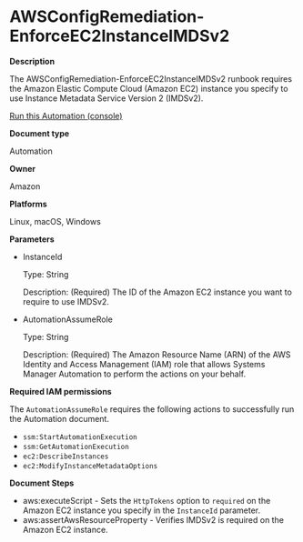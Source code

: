 # AWSConfigRemediation\-EnforceEC2InstanceIMDSv2<a name="automation-aws-enforce-ec2-imdsv2"></a>

**Description**

The AWSConfigRemediation\-EnforceEC2InstanceIMDSv2 runbook requires the Amazon Elastic Compute Cloud \(Amazon EC2\) instance you specify to use Instance Metadata Service Version 2 \(IMDSv2\)\.

[Run this Automation \(console\)](https://console.aws.amazon.com/systems-manager/automation/execute/AWSConfigRemediation-EnforceEC2InstanceIMDSv2)

**Document type**

Automation

**Owner**

Amazon

**Platforms**

Linux, macOS, Windows

**Parameters**
+ InstanceId

  Type: String

  Description: \(Required\) The ID of the Amazon EC2 instance you want to require to use IMDSv2\.
+ AutomationAssumeRole

  Type: String

  Description: \(Required\) The Amazon Resource Name \(ARN\) of the AWS Identity and Access Management \(IAM\) role that allows Systems Manager Automation to perform the actions on your behalf\.

**Required IAM permissions**

The `AutomationAssumeRole` requires the following actions to successfully run the Automation document\.
+ `ssm:StartAutomationExecution`
+ `ssm:GetAutomationExecution`
+ `ec2:DescribeInstances`
+ `ec2:ModifyInstanceMetadataOptions`

**Document Steps**
+ aws:executeScript \- Sets the `HttpTokens` option to `required` on the Amazon EC2 instance you specify in the `InstanceId` parameter\.
+ aws:assertAwsResourceProperty \- Verifies IMDSv2 is required on the Amazon EC2 instance\.